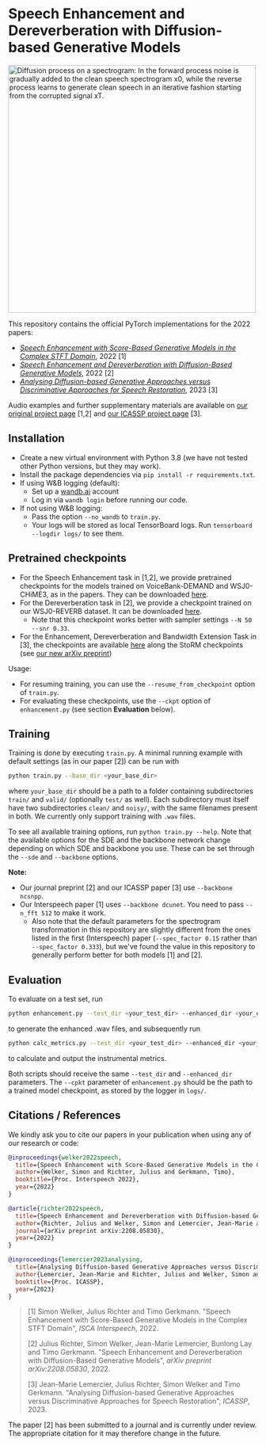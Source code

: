 # Speech Enhancement and Dereverberation with Diffusion-based Generative Models

<img src="https://raw.githubusercontent.com/sp-uhh/sgmse/main/diffusion_process.png" width="500" alt="Diffusion process on a spectrogram: In the forward process noise is gradually added to the clean speech spectrogram x0, while the reverse process learns to generate clean speech in an iterative fashion starting from the corrupted signal xT.">

This repository contains the official PyTorch implementations for the 2022 papers:

- [*Speech Enhancement with Score-Based Generative Models in the Complex STFT Domain*](https://arxiv.org/abs/2203.17004), 2022 [1]
- [*Speech Enhancement and Dereverberation with Diffusion-Based Generative Models*](https://arxiv.org/abs/2208.05830), 2022 [2]
- [*Analysing Diffusion-based Generative Approaches versus Discriminative Approaches for Speech Restoration*](https://arxiv.org/abs/2211.02397), 2023 [3]

Audio examples and further supplementary materials are available on [our original project page](https://www.inf.uni-hamburg.de/en/inst/ab/sp/publications/sgmse) [1,2] and [our ICASSP project page](https://www.inf.uni-hamburg.de/en/inst/ab/sp/publications/sgmse-multitask) [3].

## Installation

- Create a new virtual environment with Python 3.8 (we have not tested other Python versions, but they may work).
- Install the package dependencies via `pip install -r requirements.txt`.
- If using W&B logging (default):
    - Set up a [wandb.ai](https://wandb.ai/) account
    - Log in via `wandb login` before running our code.
- If not using W&B logging:
    - Pass the option `--no_wandb` to `train.py`.
    - Your logs will be stored as local TensorBoard logs. Run `tensorboard --logdir logs/` to see them.


## Pretrained checkpoints

- For the Speech Enhancement task in [1,2], we provide pretrained checkpoints for the models trained on VoiceBank-DEMAND and WSJ0-CHiME3, as in the papers. They can be downloaded [here](https://drive.google.com/drive/folders/1CSnkhUSoiv3RG0xg7WEcVapyLuwDaLbe?usp=sharing).
- For the Dereverberation task in [2], we provide a checkpoint trained on our WSJ0-REVERB dataset. It can be downloaded [here](https://drive.google.com/drive/folders/1082_PSEgrqoVVrNsAkSIcpLF1AAtzGwV?usp=sharing).
    - Note that this checkpoint works better with sampler settings `--N 50 --snr 0.33`.
- For the Enhancement, Dereverberation and Bandwidth Extension Task in [3], the checkpoints are available [here](https://drive.google.com/drive/folders/1ExFm97obaXTYFoBApWjbK_ypxTP-Cgdq?usp=sharing) along the StoRM checkpoints (see [our new arXiv preprint](https://arxiv.org/abs/2212.11851))

Usage:
- For resuming training, you can use the `--resume_from_checkpoint` option of `train.py`.
- For evaluating these checkpoints, use the `--ckpt` option of `enhancement.py` (see section **Evaluation** below).


## Training

Training is done by executing `train.py`. A minimal running example with default settings (as in our paper [2]) can be run with

```bash
python train.py --base_dir <your_base_dir>
```

where `your_base_dir` should be a path to a folder containing subdirectories `train/` and `valid/` (optionally `test/` as well). Each subdirectory must itself have two subdirectories `clean/` and `noisy/`, with the same filenames present in both. We currently only support training with `.wav` files.

To see all available training options, run `python train.py --help`. Note that the available options for the SDE and the backbone network change depending on which SDE and backbone you use. These can be set through the `--sde` and `--backbone` options.

**Note:**
- Our journal preprint [2] and our ICASSP paper [3] use `--backbone ncsnpp`.
- Our Interspeech paper [1] uses `--backbone dcunet`. You need to pass `--n_fft 512` to make it work.
    - Also note that the default parameters for the spectrogram transformation in this repository are slightly different from the ones listed in the first (Interspeech) paper (`--spec_factor 0.15` rather than `--spec_factor 0.333`), but we've found the value in this repository to generally perform better for both models [1] and [2].


## Evaluation

To evaluate on a test set, run
```bash
python enhancement.py --test_dir <your_test_dir> --enhanced_dir <your_enhanced_dir> --ckpt <path_to_model_checkpoint>
```

to generate the enhanced .wav files, and subsequently run

```bash
python calc_metrics.py --test_dir <your_test_dir> --enhanced_dir <your_enhanced_dir>
```

to calculate and output the instrumental metrics.

Both scripts should receive the same `--test_dir` and `--enhanced_dir` parameters. The `--cpkt` parameter of `enhancement.py` should be the path to a trained model checkpoint, as stored by the logger in `logs/`.


## Citations / References

We kindly ask you to cite our papers in your publication when using any of our research or code:
```bib
@inproceedings{welker2022speech,
  title={Speech Enhancement with Score-Based Generative Models in the Complex STFT Domain},
  author={Welker, Simon and Richter, Julius and Gerkmann, Timo},
  booktitle={Proc. Interspeech 2022},
  year={2022}
}
```
```bib
@article{richter2022speech,
  title={Speech Enhancement and Dereverberation with Diffusion-based Generative Models},
  author={Richter, Julius and Welker, Simon and Lemercier, Jean-Marie and Lay, Bunlong and Gerkmann, Timo},
  journal={arXiv preprint arXiv:2208.05830},
  year={2022}
}
```
```bib
@inproceedings{lemercier2023analysing,
  title={Analysing Diffusion-based Generative Approaches versus Discriminative Approaches for Speech Restoration},
  author{Lemercier, Jean-Marie and Richter, Julius and Welker, Simon and Gerkmann, Timo},
  booktitle={Proc. ICASSP},
  year={2023}
}
```

>[1] Simon Welker, Julius Richter and Timo Gerkmann. "Speech Enhancement with Score-Based Generative Models in the Complex STFT Domain", *ISCA Interspeech*, 2022.
>
>[2] Julius Richter, Simon Welker, Jean-Marie Lemercier, Bunlong Lay and Timo Gerkmann. "Speech Enhancement and Dereverberation with Diffusion-Based Generative Models", *arXiv preprint arXiv:2208.05830*, 2022.
>
>[3] Jean-Marie Lemercier, Julius Richter, Simon Welker and Timo Gerkmann. "Analysing Diffusion-based Generative Approaches versus Discriminative Approaches for Speech Restoration", *ICASSP*, 2023.

The paper [2] has been submitted to a journal and is currently under review. The appropriate citation for it may therefore change in the future.
